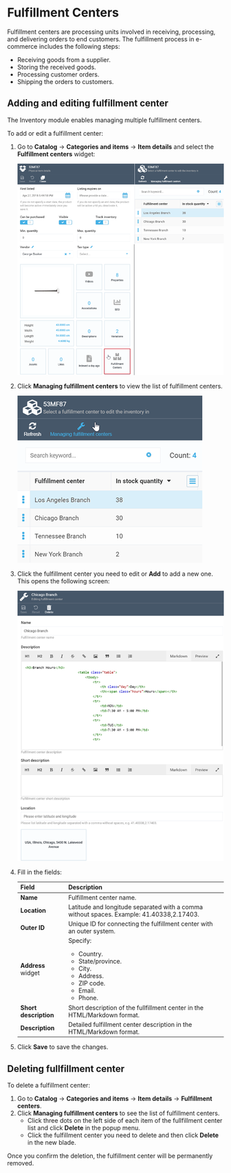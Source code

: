 ﻿# Fulfillment Centers
Fulfillment centers are processing units involved in receiving, processing, and delivering orders to end customers. The fulfillment process in e-commerce includes the following steps:

* Receiving goods from a supplier.
* Storing the received goods.
* Processing customer orders.
* Shipping the orders to customers.

## Adding and editing fulfillment center

The Inventory module enables managing multiple fulfillment centers. 

To add or edit a fulfillment center:

1. Go to **Catalog** -> **Categories and items** -> **Item details** and select the **Fulfillment centers** widget:

	![Fulfillment centers widget](media/fulfillment-centers-widget.png)

1. Click **Managing fulfillment centers** to view the list of fulfillment centers. 

	![Manage fulfillment centers button](media/manage-fulfillment-centers-button.png)

1. Click the fulfillment center you need to edit or **Add** to add a new one. This opens the following screen:

	![Editing fulfillment center](media/editing-fulfillment-center.png)

1. Fill in the fields:

	| Field                 	| Description                                                                                                                               	|
	|-----------------------	|-------------------------------------------------------------------------------------------------------------------------------------------	|
	| **Name**              	| Fulfillment center name.                                                                                                                  	|
	| **Location**          	| Latitude and longitude separated with a comma without spaces. Example: 41.40338,2.17403.                                                  	|
	| **Outer ID**          	| Unique ID for connecting the fulfillment center with an outer system.                                                                     	|
	| **Address** widget      	| Specify:<ul><li>Country.</li><li>State/province.</li><li>City.</li><li>Address.</li><li>ZIP code.</li><li>Email.</li><li>Phone.</li></ul> 	|
	| **Short description** 	| Short description of the fullfillment center in the HTML/Markdown format.                                                                 	|
	| **Description**       	| Detailed fulfillment center description in the HTML/Markdown format.                                                                      	|

1. Click **Save** to save the changes.

## Deleting fullfillment center

To delete a fulfillment center:

1. Go to **Catalog** -> **Categories and items** -> **Item details** -> **Fulfillment centers**.
1. Click **Managing fulfillment centers** to see the list of fulfillment centers.
	* Click three dots on the left side of each item of the fullfillment center list and click **Delete** in the popup menu.
	* Click the fulfillment center you need to delete and then click **Delete** in the new blade.

Once you confirm the deletion, the fulfillment center will be permanently removed.